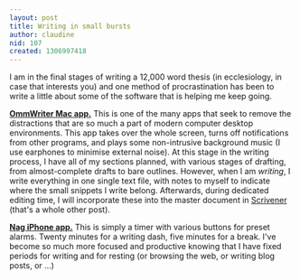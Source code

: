 ```yaml
---
layout: post
title: Writing in small bursts
author: claudine
nid: 107
created: 1306997418
---
```

I am in the final stages of writing a 12,000 word thesis (in ecclesiology, in case that interests you) and one method of procrastination has been to write a little about some of the software that is helping me keep going.

[**OmmWriter Mac app.**](http://www.ommwriter.com/) This is one of the many apps that seek to remove the distractions that are so much a part of modern computer desktop environments. This app takes over the whole screen, turns off notifications from other programs, and plays some non-intrusive background music (I use earphones to minimise external noise). At this stage in the writing process, I have all of my sections planned, with various stages of drafting, from almost-complete drafts to bare outlines. However, when I am _writing_, I write everything in one single text file, with notes to myself to indicate where the small snippets I write belong. Afterwards, during dedicated editing time, I will incorporate these into the master document in [Scrivener](http://www.literatureandlatte.com/scrivener.php) (that's a whole other post).

[**Nag iPhone app.**](http://electricpocket.com/nag/) This is simply a timer with various buttons for preset alarms. Twenty minutes for a writing dash, five minutes for a break. I've become so much more focused and productive knowing that I have fixed periods for writing and for resting (or browsing the web, or writing blog posts, or ...)
